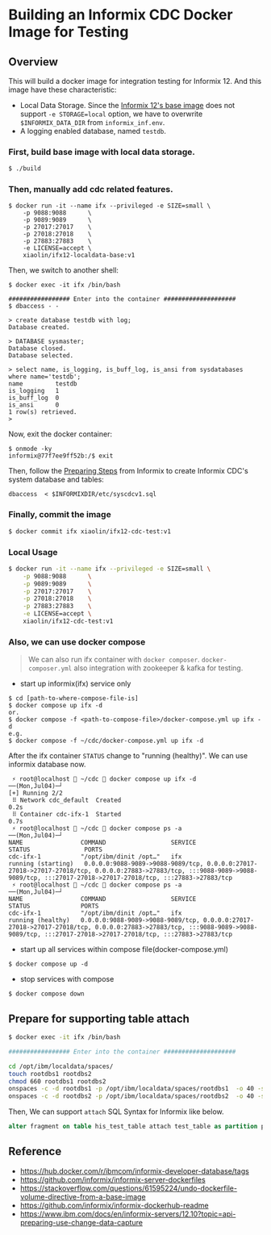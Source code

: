 
# Building an Informix CDC Docker Image for Testing

## Overview

This will build a docker image for integration testing for Informix 12. And this image have
these characteristic:

- Local Data Storage. Since the [Informix 12's base image](https://hub.docker.com/layers/informix-developer-database/ibmcom/informix-developer-database/12.10.FC12W1DE/images/sha256-da8e2f94f8897105ae463feb2465efd74c5879184f323061b4ac3a4b54d829ee?context=explore) does not support `-e STORAGE=local` option, we have to overwrite `$INFORMIX_DATA_DIR` from `informix_inf.env`.
- A logging enabled database, named `testdb`.

### First, build base image with local data storage.

```sh
$ ./build
```

### Then, manually add cdc related features.

```text
$ docker run -it --name ifx --privileged -e SIZE=small \
    -p 9088:9088      \
    -p 9089:9089      \
    -p 27017:27017    \
    -p 27018:27018    \
    -p 27883:27883    \
    -e LICENSE=accept \
    xiaolin/ifx12-localdata-base:v1
```

Then, we switch to another shell:

```text
$ docker exec -it ifx /bin/bash

################# Enter into the container ####################
$ dbaccess - -

> create database testdb with log;
Database created.

> DATABASE sysmaster;
Database closed.
Database selected.

> select name, is_logging, is_buff_log, is_ansi from sysdatabases where name='testdb';
name         testdb
is_logging   1
is_buff_log  0
is_ansi      0
1 row(s) retrieved.
>
```

Now, exit the docker container:

```text
$ onmode -ky
informix@77f7ee9ff52b:/$ exit
```

Then, follow the [Preparing Steps](https://www.ibm.com/docs/en/informix-servers/12.10?topic=api-preparing-use-change-data-capture) from Informix to create Informix CDC's system database and tables: 

```text
dbaccess  < $INFORMIXDIR/etc/syscdcv1.sql
```

### Finally, commit the image

```sh
$ docker commit ifx xiaolin/ifx12-cdc-test:v1
```

### Local Usage

```sh
$ docker run -it --name ifx --privileged -e SIZE=small \
    -p 9088:9088      \
    -p 9089:9089      \
    -p 27017:27017    \
    -p 27018:27018    \
    -p 27883:27883    \
    -e LICENSE=accept \
    xiaolin/ifx12-cdc-test:v1
```

### Also, we can use docker compose
> We can also run ifx container with `docker composer`.
> `docker-composer.yml` also integration with zookeeper & kafka for testing.

- start up informix(ifx) service only
```shell
$ cd [path-to-where-compose-file-is]
$ docker compose up ifx -d
or. 
$ docker compose -f <path-to-compose-file>/docker-compose.yml up ifx -d
e.g.
$ docker compose -f ~/cdc/docker-compose.yml up ifx -d
```
After the ifx container `STATUS` change to "running (healthy)". We can use informix database now.
```shell
 ⚡ root@localhost  ~/cdc  docker compose up ifx -d                                                                                                 ──(Mon,Jul04)─┘
[+] Running 2/2
 ⠿ Network cdc_default  Created                                                                                                                                0.2s
 ⠿ Container cdc-ifx-1  Started                                                                                                                                0.7s
 ⚡ root@localhost  ~/cdc  docker compose ps -a                                                                                                     ──(Mon,Jul04)─┘
NAME                COMMAND                  SERVICE             STATUS               PORTS
cdc-ifx-1           "/opt/ibm/dinit /opt…"   ifx                 running (starting)   0.0.0.0:9088-9089->9088-9089/tcp, 0.0.0.0:27017-27018->27017-27018/tcp, 0.0.0.0:27883->27883/tcp, :::9088-9089->9088-9089/tcp, :::27017-27018->27017-27018/tcp, :::27883->27883/tcp
 ⚡ root@localhost  ~/cdc  docker compose ps -a                                                                                                     ──(Mon,Jul04)─┘
NAME                COMMAND                  SERVICE             STATUS              PORTS
cdc-ifx-1           "/opt/ibm/dinit /opt…"   ifx                 running (healthy)   0.0.0.0:9088-9089->9088-9089/tcp, 0.0.0.0:27017-27018->27017-27018/tcp, 0.0.0.0:27883->27883/tcp, :::9088-9089->9088-9089/tcp, :::27017-27018->27017-27018/tcp, :::27883->27883/tcp
```

- start up all services within compose file(docker-compose.yml) 
```shell
$ docker compose up -d
```
- stop services with compose
```shell
$ docker compose down
```

## Prepare for supporting table attach

```bash
$ docker exec -it ifx /bin/bash

################# Enter into the container ####################

cd /opt/ibm/localdata/spaces/
touch rootdbs1 rootdbs2
chmod 660 rootdbs1 rootdbs2
onspaces -c -d rootdbs1 -p /opt/ibm/localdata/spaces/rootdbs1  -o 40 -s 2048000
onspaces -c -d rootdbs2 -p /opt/ibm/localdata/spaces/rootdbs2  -o 40 -s 2048000
```

Then, We can support `attach` SQL Syntax for Informix like below.
```sql
alter fragment on table his_test_table attach test_table as partition partition_1 id < 20;
```

## Reference

- https://hub.docker.com/r/ibmcom/informix-developer-database/tags
- https://github.com/informix/informix-server-dockerfiles
- https://stackoverflow.com/questions/61595224/undo-dockerfile-volume-directive-from-a-base-image
- https://github.com/informix/informix-dockerhub-readme
- https://www.ibm.com/docs/en/informix-servers/12.10?topic=api-preparing-use-change-data-capture
